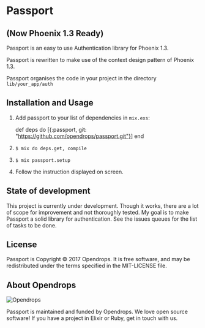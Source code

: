 # Passport
## (Now Phoenix 1.3 Ready)
Passport is an easy to use Authentication library for Phoenix 1.3.

Passport is rewritten to make use of the context design pattern of Phoenix 1.3.

Passport organises the code in your project in the directory `lib/your_app/auth`

## Installation and Usage

  1. Add passport to your list of dependencies in `mix.exs`:

        def deps do
          [{:passport, git: "https://github.com/opendrops/passport.git"}]
        end

  2. `$ mix do deps.get, compile`

  3. `$ mix passport.setup`

  4. Follow the instruction displayed on screen.


## State of development

This project is currently under development. Though it works, there are a lot of scope for improvement and not thoroughly tested. My goal is to make Passport a solid library for authentication. See the issues queues for the list of tasks to be done.


## License

Passport is Copyright © 2017 Opendrops. It is free software, and may be
redistributed under the terms specified in the MIT-LICENSE file.

## About Opendrops


![Opendrops](http://www.opendrops.com/img/logo.png)

Passport is maintained and funded by Opendrops. We love open source software! If you have a project in Elixir or Ruby, get in touch with us.
